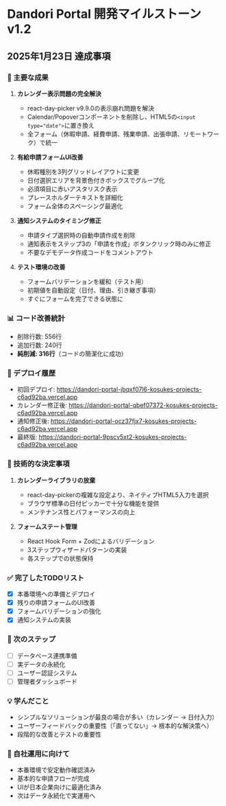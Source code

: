 # Dandori Portal 開発マイルストーン v1.2
## 2025年1月23日 達成事項

### 🎯 主要な成果
1. **カレンダー表示問題の完全解決**
   - react-day-picker v9.9.0の表示崩れ問題を解決
   - Calendar/Popoverコンポーネントを削除し、HTML5の`<input type="date">`に置き換え
   - 全フォーム（休暇申請、経費申請、残業申請、出張申請、リモートワーク）で統一

2. **有給申請フォームUI改善**
   - 休暇種別を3列グリッドレイアウトに変更
   - 日付選択エリアを背景色付きボックスでグループ化
   - 必須項目に赤いアスタリスク表示
   - プレースホルダーテキストを詳細化
   - フォーム全体のスペーシング最適化

3. **通知システムのタイミング修正**
   - 申請タイプ選択時の自動申請作成を削除
   - 通知表示をステップ3の「申請を作成」ボタンクリック時のみに修正
   - 不要なデモデータ作成コードをコメントアウト

4. **テスト環境の改善**
   - フォームバリデーションを緩和（テスト用）
   - 初期値を自動設定（日付、理由、引き継ぎ事項）
   - すぐにフォームを完了できる状態に

### 📊 コード改善統計
- 削除行数: 556行
- 追加行数: 240行
- **純削減: 316行**（コードの簡潔化に成功）

### 🚀 デプロイ履歴
- 初回デプロイ: https://dandori-portal-jbqxf07l6-kosukes-projects-c6ad92ba.vercel.app
- カレンダー修正後: https://dandori-portal-qbef07372-kosukes-projects-c6ad92ba.vercel.app
- 通知修正後: https://dandori-portal-ocz37fjx7-kosukes-projects-c6ad92ba.vercel.app
- 最終版: https://dandori-portal-9pscv5xt2-kosukes-projects-c6ad92ba.vercel.app

### 🔧 技術的な決定事項
1. **カレンダーライブラリの放棄**
   - react-day-pickerの複雑な設定より、ネイティブHTML5入力を選択
   - ブラウザ標準の日付ピッカーで十分な機能を提供
   - メンテナンス性とパフォーマンスの向上

2. **フォームステート管理**
   - React Hook Form + Zodによるバリデーション
   - 3ステップウィザードパターンの実装
   - 各ステップでの状態保持

### ✅ 完了したTODOリスト
- [x] 本番環境への準備とデプロイ
- [x] 残りの申請フォームのUI改善
- [x] フォームバリデーションの強化
- [x] 通知システムの実装

### 🎯 次のステップ
- [ ] データベース連携準備
- [ ] 実データの永続化
- [ ] ユーザー認証システム
- [ ] 管理者ダッシュボード

### 💡 学んだこと
- シンプルなソリューションが最良の場合が多い（カレンダー → 日付入力）
- ユーザーフィードバックの重要性（「直ってない」→ 根本的な解決策へ）
- 段階的な改善とテストの重要性

### 🏢 自社運用に向けて
- 本番環境で安定動作確認済み
- 基本的な申請フローが完成
- UIが日本企業向けに最適化済み
- 次はデータ永続化で実運用へ